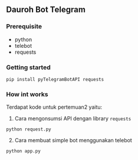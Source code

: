## Dauroh Bot Telegram

### Prerequisite
- python
- telebot
- requests

### Getting started

`pip install pyTelegramBotAPI requests`

### How int works

Terdapat kode untuk pertemuan2 yaitu:

1. Cara mengonsumsi API dengan library `requests`

`python request.py`

2. Cara membuat simple bot menggunakan telebot

`python app.py`

